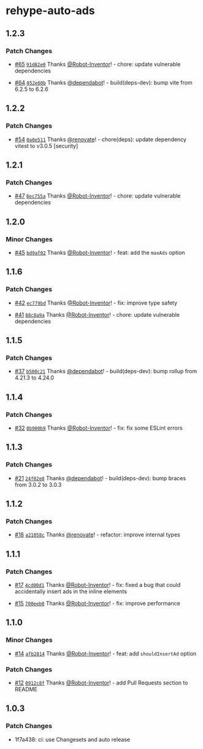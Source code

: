 # rehype-auto-ads

## 1.2.3

### Patch Changes

-   [#65](https://github.com/Robot-Inventor/rehype-auto-ads/pull/65) [`91d82e0`](https://github.com/Robot-Inventor/rehype-auto-ads/commit/91d82e06a6a4d1b36970d8c297cc37346bc96071) Thanks [@Robot-Inventor](https://github.com/Robot-Inventor)! - chore: update vulnerable dependencies

-   [#64](https://github.com/Robot-Inventor/rehype-auto-ads/pull/64) [`052e60b`](https://github.com/Robot-Inventor/rehype-auto-ads/commit/052e60b349071014f07dc520ce7a1d7a8cc22162) Thanks [@dependabot](https://github.com/apps/dependabot)! - build(deps-dev): bump vite from 6.2.5 to 6.2.6

## 1.2.2

### Patch Changes

-   [#54](https://github.com/Robot-Inventor/rehype-auto-ads/pull/54) [`0a0e511`](https://github.com/Robot-Inventor/rehype-auto-ads/commit/0a0e5112e2575d2e4321cf402ec84d67f843f85d) Thanks [@renovate](https://github.com/apps/renovate)! - chore(deps): update dependency vitest to v3.0.5 [security]

## 1.2.1

### Patch Changes

-   [#47](https://github.com/Robot-Inventor/rehype-auto-ads/pull/47) [`8ec755a`](https://github.com/Robot-Inventor/rehype-auto-ads/commit/8ec755ac717ae1cdd9d6d8780b1bac8f03ebf21c) Thanks [@Robot-Inventor](https://github.com/Robot-Inventor)! - chore: update vulnerable dependencies

## 1.2.0

### Minor Changes

-   [#45](https://github.com/Robot-Inventor/rehype-auto-ads/pull/45) [`bd9af02`](https://github.com/Robot-Inventor/rehype-auto-ads/commit/bd9af02a9de842e481b6b63a7dfeb428c5f6c19f) Thanks [@Robot-Inventor](https://github.com/Robot-Inventor)! - feat: add the `maxAds` option

## 1.1.6

### Patch Changes

-   [#42](https://github.com/Robot-Inventor/rehype-auto-ads/pull/42) [`ec779bd`](https://github.com/Robot-Inventor/rehype-auto-ads/commit/ec779bd22de76a4b02b1748939d52d3e16ab8bda) Thanks [@Robot-Inventor](https://github.com/Robot-Inventor)! - fix: improve type safety

-   [#41](https://github.com/Robot-Inventor/rehype-auto-ads/pull/41) [`88c8a9a`](https://github.com/Robot-Inventor/rehype-auto-ads/commit/88c8a9a0a97a394546c5440ed0b0e4ca713748af) Thanks [@Robot-Inventor](https://github.com/Robot-Inventor)! - chore: update vulnerable dependencies

## 1.1.5

### Patch Changes

-   [#37](https://github.com/Robot-Inventor/rehype-auto-ads/pull/37) [`b500c21`](https://github.com/Robot-Inventor/rehype-auto-ads/commit/b500c21ed9d44855903461261b262c3ad447f06f) Thanks [@dependabot](https://github.com/apps/dependabot)! - build(deps-dev): bump rollup from 4.21.3 to 4.24.0

## 1.1.4

### Patch Changes

-   [#32](https://github.com/Robot-Inventor/rehype-auto-ads/pull/32) [`0b900b9`](https://github.com/Robot-Inventor/rehype-auto-ads/commit/0b900b97b5e806e458388745142bd86f6469200c) Thanks [@Robot-Inventor](https://github.com/Robot-Inventor)! - fix: fix some ESLint errors

## 1.1.3

### Patch Changes

-   [#21](https://github.com/Robot-Inventor/rehype-auto-ads/pull/21) [`24f02e8`](https://github.com/Robot-Inventor/rehype-auto-ads/commit/24f02e8305e8471ac2da4348dfd1b48d1147b933) Thanks [@dependabot](https://github.com/apps/dependabot)! - build(deps-dev): bump braces from 3.0.2 to 3.0.3

## 1.1.2

### Patch Changes

-   [#18](https://github.com/Robot-Inventor/rehype-auto-ads/pull/18) [`a21058c`](https://github.com/Robot-Inventor/rehype-auto-ads/commit/a21058cacae71a7464f1c768418c381663ceed44) Thanks [@renovate](https://github.com/apps/renovate)! - refactor: improve internal types

## 1.1.1

### Patch Changes

-   [#17](https://github.com/Robot-Inventor/rehype-auto-ads/pull/17) [`4cd00d1`](https://github.com/Robot-Inventor/rehype-auto-ads/commit/4cd00d1792011d465f627f1720eff253bf5fae7d) Thanks [@Robot-Inventor](https://github.com/Robot-Inventor)! - fix: fixed a bug that could accidentally insert ads in the inline elements

-   [#15](https://github.com/Robot-Inventor/rehype-auto-ads/pull/15) [`700eeb0`](https://github.com/Robot-Inventor/rehype-auto-ads/commit/700eeb0a7877f2db754743351d16cd0b5ac83ae0) Thanks [@Robot-Inventor](https://github.com/Robot-Inventor)! - fix: improve performance

## 1.1.0

### Minor Changes

-   [#14](https://github.com/Robot-Inventor/rehype-auto-ads/pull/14) [`afb2814`](https://github.com/Robot-Inventor/rehype-auto-ads/commit/afb28145ad4b2d020ab4b7fa17d13bf81da2e05f) Thanks [@Robot-Inventor](https://github.com/Robot-Inventor)! - feat: add `shouldInsertAd` option

### Patch Changes

-   [#12](https://github.com/Robot-Inventor/rehype-auto-ads/pull/12) [`0912c8f`](https://github.com/Robot-Inventor/rehype-auto-ads/commit/0912c8faec6f46484b8aeba8d75e14aca37f2868) Thanks [@Robot-Inventor](https://github.com/Robot-Inventor)! - add Pull Requests section to README

## 1.0.3

### Patch Changes

-   1f7a438: ci: use Changesets and auto release
